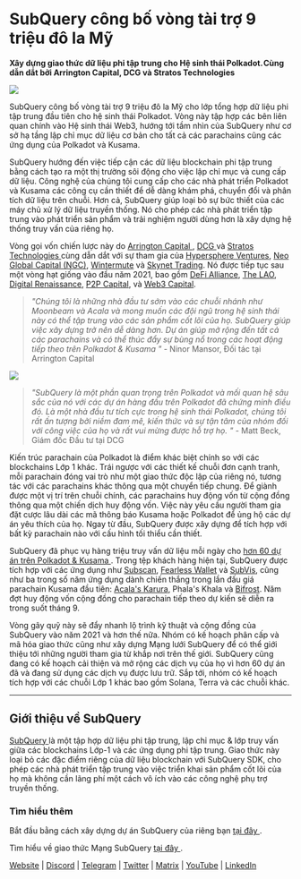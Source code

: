 # SubQuery công bố vòng tài trợ 9 triệu đô la Mỹ

**Xây dựng giao thức dữ liệu phi tập trung cho Hệ sinh thái Polkadot. Cùng dẫn dắt bởi Arrington Capital, DCG và Stratos Technologies**

![](https://cdn-images-1.medium.com/max/1600/0*PR4oqrB9Am03VseR)

SubQuery công bố vòng tài trợ 9 triệu đô la Mỹ cho lớp tổng hợp dữ liệu phi tập trung đầu tiên cho hệ sinh thái Polkadot. Vòng này tập hợp các bên liên quan chính vào Hệ sinh thái Web3, hướng tới tầm nhìn của SubQuery như cơ sở hạ tầng lập chỉ mục dữ liệu cơ bản cho tất cả các parachains cũng các ứng dụng của Polkadot và Kusama.

SubQuery hướng đến việc tiếp cận các dữ liệu blockchain phi tập trung bằng cách tạo ra một thị trường sôi động cho việc lập chỉ mục và cung cấp dữ liệu. Công nghệ của chúng tôi cung cấp cho các nhà phát triển Polkadot và Kusama các công cụ cần thiết để dễ dàng khám phá, chuyển đổi và phân tích dữ liệu trên chuỗi. Hơn cả, SubQuery giúp loại bỏ sự bức thiết của các máy chủ xử lý dữ liệu truyền thống. Nó cho phép các nhà phát triển tập trung vào phát triển sản phẩm và trải nghiệm người dùng hơn là xây dựng hệ thống truy vấn của riêng họ.

Vòng gọi vốn chiến lược này do [ Arrington Capital ](https://arringtonxrpcapital.com/), [ DCG ](https://dcg.co/) và [ Stratos Technologies ](https://www.stratoslp.com/) cùng dẫn dắt với sự tham gia của [Hypersphere Ventures](https://hypersphere.ventures/), [Neo Global Capital (NGC)](http://ngc.fund/), [Wintermute](https://www.wintermute.com/) và [Skynet Trading](http://skynettrading.com/). Nó được tiếp tục sau một vòng hạt giống vào đầu năm 2021, bao gồm [DeFi Alliance](https://defialliance.co/), [The LAO](https://www.thelao.io/), [Digital Renaissance](https://drf.ee/), [P2P Capital](https://www.p2pcap.com/), và [Web3 Capital](https://web3.capital/).

> *"Chúng tôi là những nhà đầu tư sớm vào các chuỗi nhánh như Moonbeam và Acala và mong muốn các đội ngũ trong hệ sinh thái này có thể tập trung vào các sản phẩm cốt lõi của họ. SubQuery giúp việc xây dựng trở nên dễ dàng hơn. Dự án giúp mở rộng đến tất cả các parachains và có thể thúc đẩy sự bùng nổ trong các hoạt động tiếp theo trên Polkadot & Kusama "* - Ninor Mansor, Đối tác tại Arrington Capital

![](https://cdn-images-1.medium.com/max/1600/1*j4VHuY_BgjkYv_bQ6_DmcQ.gif)

> *"SubQuery là một phần quan trọng trên Polkadot và mối quan hệ sâu sắc của nó với các dự án hàng đầu trên Polkadot đã chứng minh điều đó. Là một nhà đầu tư tích cực trong hệ sinh thái Polkadot, chúng tôi rất ấn tượng bởi niềm đam mê, kiến ​​thức và sự tận tâm của nhóm đối với công việc của họ và rất vui mừng được hỗ trợ họ. "* - Matt Beck, Giám đốc Đầu tư tại DCG

Kiến trúc parachain của Polkadot là điểm khác biệt chính so với các blockchains Lớp 1 khác. Trái ngược với các thiết kế chuỗi đơn cạnh tranh, mỗi parachain đóng vai trò như một giao thức độc lập của riêng nó, tương tác với các parachains khác thông qua một chuyển tiếp chung. Để giành được một vị trí trên chuỗi chính, các parachains huy động vốn từ cộng đồng thông qua một chiến dịch huy động vốn. Việc này yêu cầu người tham gia đặt cược lâu dài các mã thông báo Kusama hoặc Polkadot để ủng hộ các dự án yêu thích của họ. Ngay từ đầu, SubQuery được xây dựng để tích hợp với bất kỳ parachain nào với cấu hình tối thiểu cần thiết.

SubQuery đã phục vụ hàng triệu truy vấn dữ liệu mỗi ngày cho [ hơn 60 dự án trên Polkadot & Kusama ](https://explorer.subquery.network/). Trong tệp khách hàng hiện tại, SubQuery được tích hợp với các ứng dụng như [Subscan](https://subquery.medium.com/subscans-multi-signature-tool-powered-by-subquery-926da3e4fc25), [Fearless Wallet](https://explorer.subquery.network/subquery/ef1rspb/fearless-wallet) và [SubVis](https://subquery.medium.com/explore-kusama-auctions-with-subvis-io-and-subquery-522351538d17), cũng như ba trong số năm ứng dụng dành chiến thắng trong lần đấu giá parachain Kusama đầu tiên: [Acala's Karura](https://subquery.medium.com/karura-integrates-with-subquery-to-aggregate-and-serve-defi-data-to-kusama-builders-d34f0e722311), Phala's Khala và [Bifrost](https://subquery.medium.com/bifrost-chooses-subquery-to-provide-the-data-for-their-new-dapp-c8005ee54f38). Năm đợt huy động vốn cộng đồng cho parachain tiếp theo dự kiến ​​sẽ diễn ra trong suốt tháng 9.

Vòng gây quỹ này sẽ đẩy nhanh lộ trình kỹ thuật và cộng đồng của SubQuery vào năm 2021 và hơn thế nữa. Nhóm có kế hoạch phân cấp và mã hóa giao thức cũng như xây dựng Mạng lưới SubQuery để có thể giới thiệu tới những người tham gia từ khắp nơi trên thế giới. SubQuery cũng đang có kế hoạch cải thiện và mở rộng các dịch vụ của họ vì hơn 60 dự án đã và đang sử dụng các dịch vụ được lưu trữ. Sắp tới, nhóm có kế hoạch tích hợp với các chuỗi Lớp 1 khác bao gồm Solana, Terra và các chuỗi khác.

* * * * *

## Giới thiệu về SubQuery

[ SubQuery ](https://subquery.network) là một tập hợp dữ liệu phi tập trung, lập chỉ mục & lớp truy vấn giữa các blockchains Lớp-1 và các ứng dụng phi tập trung. Giao thức này loại bỏ các đặc điểm riêng của dữ liệu blockchain với SubQuery SDK, cho phép các nhà phát triển tập trung vào việc triển khai sản phẩm cốt lõi của họ mà không cần lãng phí một cách vô ích vào các công nghệ phụ trợ truyền thống.

### Tìm hiểu thêm

Bắt đầu bằng cách xây dựng dự án SubQuery của riêng bạn [ tại đây ](https://doc.subquery.network/).

Tìm hiểu về giao thức Mạng SubQuery [ tại đây ](https://static.subquery.network/whitepaper.pdf).

[Website](https://subquery.network/) | [Discord](https://discord.com/invite/78zg8aBSMG) | [Telegram](https://t.me/subquerynetwork) | [Twitter](https://twitter.com/subquerynetwork) | [Matrix](https://matrix.to/#/#subquery:matrix.org) | [YouTube](https://www.youtube.com/channel/UCi1a6NUUjegcLHDFLr7CqLw) | [LinkedIn](https://www.linkedin.com/company/subquery)